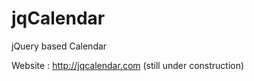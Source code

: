 jqCalendar
==========

jQuery based Calendar

Website : http://jqcalendar.com (still under construction)